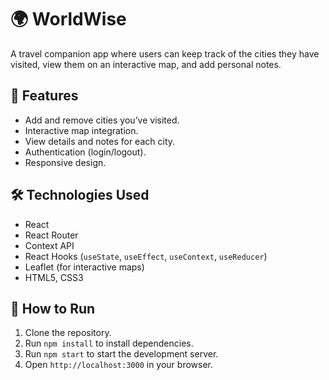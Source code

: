 # 🌍 WorldWise

A travel companion app where users can keep track of the cities they have visited, view them on an interactive map, and add personal notes.

## 🚀 Features
- Add and remove cities you’ve visited.
- Interactive map integration.
- View details and notes for each city.
- Authentication (login/logout).
- Responsive design.

## 🛠️ Technologies Used
- React
- React Router
- Context API
- React Hooks (`useState`, `useEffect`, `useContext`, `useReducer`)
- Leaflet (for interactive maps)
- HTML5, CSS3

## 📂 How to Run
1. Clone the repository.
2. Run `npm install` to install dependencies.
3. Run `npm start` to start the development server.
4. Open `http://localhost:3000` in your browser.
